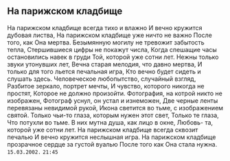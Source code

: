 [comment]: <> (@formatter:off)
[@author]: <> "Gargoyle"
[@date]: <> "2004-01-01 00:00"
[@genre]: <> "poetry"

На парижском кладбище
---

На парижском кладбище всегда тихо и влажно
И вечно кружится дубовая листва,
На парижском кладбище уже ничто не важно
После того, как Она мертва.
Безымянную могилу не тревожит забытость тепла,
Стершившиеся цифры не покажут числа,
Когда спешащие часы остановились навек
в груди Той, которой уже сотни лет.
Нежны только звуки утонувших лет,
Вечна старая мелодия, что давно мертва,
И только для того льется печальная игра,
Кто вечно будет сидеть и слушать здесь.
Человеческое любопытство, случайный взгляд,
Разбитое зеркало, портрет мечты,
И чувство, которого никогда не простят,
Которое не должно произойти.
Фотография, на котрой никто не изображен,
Фотограф уснул, он устал и изнеможен,
Две черные ленты перевязаны невидимой рукой,
Икона светится во тьме, с изображением святой.
Только чьи-то глаза, которым нужен этот свет,
Только те глаза, Что потухли во тьме.
В них мутна душа, как лицо в окне,
Любовь- та, которой уже сотни лет.
На парижском кладбище всегда сквозит печалью
И вечно кружится неслышная игра.
На парижском кладбище прозрачное сердце за густой вуалью
После того как Она стала нужна.
`15.03.2002.`
`21:45`
